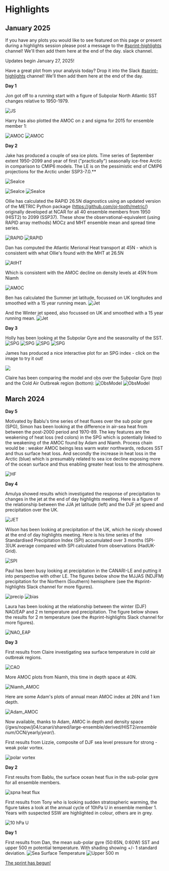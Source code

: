 # Highlights

## January 2025

If you have any plots you would like to see featured on this page or present during a highlights session please post a message to the [#sprint-highlights](https://canariworkspace.slack.com/archives/C06N0TGESJD/p1737646626614279) channel!  We'll then add them here at the end of the day.
 slack channel.

Updates begin January 27, 2025!

Have a great plot from your analysis today? Drop it into the Slack [#sprint-highlights](https://canariworkspace.slack.com/archives/C06N0TGESJD/p1737646626614279) channel!  We'll then add them here at the end of the day.

**Day 1**

Jon got off to a running start with a figure of Subpolar North Atlantic SST changes relative to 1950-1979.

![JS](assets/jon_sst.png)

Harry has also plotted the AMOC on z and sigma for 2015 for ensemble member 1:

![AMOC](assets/Harry_canari_2015_z_AMOC.png) ![AMOC](assets/Harry_canari_2015_sigma_AMOC.png)

**Day 2**



Jake has produced a couple of sea ice plots. Time series of September extent 1950–2099 and year of first ("practically") seasonally ice-free Arctic in comparison to CMIP6 models. The LE is on the pessimistic end of CMIP6 projections for the Arctic under SSP3-7.0.**

![SeaIce](assets/Jake_ssp370_time_series_and_year_ice_free.png)

![SeaIce](assets/Jakes_ssp370_time_series_and_year_ice_free_mar_with_cmip6.png)
![SeaIce](assets/Jake_ssp370_time_series_and_year_ice_free_sep_with_cmip6.png)


Ollie has calculated the RAPID 26.5N diagnostics using an updated version of the METRIC Python package (https://github.com/oj-tooth/metric/) originally developed at NCAR for all 40 ensemble members from 1950 (HIST2) to 2099 (SSP37). These show the observational-equivalent (using RAPID array methods) MOCz and MHT ensemble mean and spread time series. 

![RAPID](assets/Ollie_RAPID_MOC.png)
![RAPID](assets/Ollie_RAPID_MHT.png)

Dan has computed the Atlantic Merional Heat transport at 45N - which is consistent with what Ollie's found with the  MHT at 26.5N 

![AtlHT](assets/Dan_Atl_NHeat_Transport_45n.png)

Which is consistent with the AMOC decline on density levels at 45N from Niamh

![AMOC](assets/Niamh_AMOC_sigma_45N.png)

Ben has calculated the Summer jet latitude, focussed on UK longitudes and smoothed with a 15 year running mean.
![Jet](assets/Ben_Winter_jet_Speed.png)

And the Winter jet speed, also focussed on UK and smoothed with a 15 year running mean.
![Jet](assets/Ben_Summer_Jet_lat.png)


**Day 3**

Holly has been looking at the Subpolar Gyre and the seasonality of the SST.
![SPG](assets/Holly_SPG_Ensemble_Mean_SST_seasons_maps.png)
![SPG](assets/Holly_SPG_Ensemble_Mean_SST_seasons.png)
![SPG](assets/Holly_SPG_Ensemble_Mean_SST_winter_minus_summer.png)
![SPG](assets/Holly_SPG_Ensemble.png)


James has produced a nice interactive plot for an SPG index - click on the image to try it out!

[<img src="assets/James_SPG_index_interactive.png">](https://noc-msm.github.io/spgi_ts.html)


Claire has been comparing the model and obs over the Subpolar Gyre (top) and the Cold Air Outbreak region (bottom):
![ObsModel](assets/Claire_SPG1.png)
![ObsModel](assets/Claire_Cold_Air_Outbreak_region.png)




## March 2024

**Day 5**

Motivated by Bablu's time series of heat fluxes over the sub polar gyre (SPG), Simon has been looking at the difference in air-sea heat from between the post-2000 period and 1970-89.  The key features are the weakening of heat loss (red colors) in the SPG which is potentially linked to the weakening of the AMOC found by Adam and Niamh. Process chain would be : weaker AMOC beings less warm water northwards, reduces SST and thus surface heat loss.  And secondly the increase in heat loss in the Arctic (blue) which is presumably related to sea ice decline exposing more of the ocean surface and thus enabling greater heat loss to the atmosphere.

![HF](assets/JoseySPRINTHeatFluxPlot.png)

**Day 4**

Amulya showed results which investigated the response of precipitation to changes in the jet at the end of day highlights meeting.  Here is a figure of the relationship between the JJA jet latitude (left) and the DJF jet speed and precipitation over the UK.

![JET](assets/Amulya_jet.png)

Wilson has been looking at precipitation of the UK, which he nicely showed at the end of day highlights meeting.  Here is his time series of the Standardised Precipitation Index (SPI) accumulated over 3 months (SPI-3)UK average compared with SPI calculated from observations (HadUK-Grid).

![SPI](assets/Wilson_SPI.png)


Paul has been busy looking at precipitation in the CANARI-LE and putting it into perspective with other LE.  The figures below show the MJJAS (NDJFM) precipitation for the Northern (Southern) hemisphere (see the #sprint-highlights Slack channel for more figures).

![precip](assets/precip.png)
![bias](assets/bias.png)

Laura has been looking at the relationship between the winter (DJF) NAO/EAP and 2 m temperature and precipitation.  The figure below shows the results for 2 m temperature (see the #sprint-highlights Slack channel for more figures).

![NAO_EAP](assets/laura_NOA_EAP.png)

**Day 3**

First results from Claire investigating sea surface temperature in cold air outbreak regions.

![CAO](assets/Claire_CAO.png)

More AMOC plots from Niamh, this time in depth space at 40N.

![Niamh_AMOC](assets/Niamh_AMOC.png)

Here are some Adam's plots of annual mean AMOC index at 26N and 1 km depth.

![Adam_AMOC](assets/Adam_AMOC26N_1k_annual_ts.png)

Now available, thanks to Adam, AMOC in depth and density space (/gws/nopw/j04/canari/shared/large-ensemble/derived/HIST2/_ensemble num_/OCN/yearly/_year_/).

First results from Lizzie, composite of DJF sea level pressure for strong - weak polar vortex.

![polar vortex](assets/lizzie_polar_vortex.png)

**Day 2**

First results from Bablu, the surface ocean heat flux in the sub-polar gyre for all ensemble members.

![spna heat flux](assets/bablu_spna_sohefldo_timeseries_all.png)

First results from Tony who is looking sudden stratospheric warming, the figure takes a look at the annual cycle of 10hPa U in ensemble member 1.  Years with suspected SSW are highlighted in colour, others are in grey.

![10 hPa U](assets/Tony_u_60N_10hPa_CANARI_LE_member_01.png)

**Day 1**

First results from Dan, the mean sub-polar gyre (50:65N, 0:60W) SST and upper 500 m potential temperature.  With shading showing +/- 1 standard deviation.
![Sea Surface Temperature](assets/dan_spg_sst.png)
![Upper 500 m](assets/dan_spg_upper500temp.png)

[The sprint has begun!](https://canari.ac.uk/2024/03/04/canari-scientists-begin-analysis-of-the-hadgem3-large-ensemble/)
